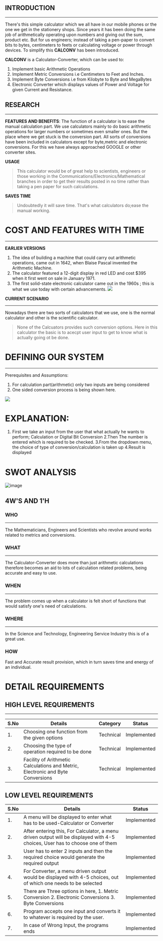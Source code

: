 


## INTRODUCTION
****
There's this simple calculator which we all have in our mobile phones or the one we get in the stationery shops.
Since years it has been doing the same job of arithmetically operating upon numbers and giving out the sum, product etc. But for us engineers; instead of taking a pen-paper to convert bits to bytes, centimeters to feets or calculating voltage or power through devices. 
To simplify this **CALCONV** has been introduced. 


**CALCONV** is a Calculator-Converter, which can be used to: 
1. Implement basic Arithmetic Operations
2. Implement Metric Conversions i.e Centimeters to Feet and Inches.
3. Implement Byte Conversions i.e from Kilobyte to Byte and MegaBytes
4. Electronic Converter which displays values of Power and Voltage for given Current and Resistance.

## RESEARCH
****
**FEATURES AND BENEFITS**:
The function of a calculator is to ease the manual calculation part. We use calculators mainly to do basic arithmetic operations for larger numbers or sometimes even smaller ones.
But the place where we get stuck is the conversion part. All sorts of conversions have been included in calculators except for byte,metric and electronic conversions. For this we have always approached GOOGLE or other converter sites.

 **USAGE**

>This calculator would be of great help to scientists, engineers or those working in the  Communications/Electronics/Mathematical branches in order to get their results posted in no time rather than taking a pen paper for such calculations.

**SAVES TIME**
>Undoubtedly it will save time. That's what calculators do;ease the manual working.

# COST AND FEATURES WITH TIME
****
**EARLIER VERSIONS**
 1. The idea of building a machine that could carry out arithmetic operations, came out in 1642, when Blaise Pascal invented the Arithmetic Machine.
2. The calculator featured a 12-digit display in red LED and cost $395 when it first went on sale in January 1971.
3. The first solid-state electronic calculator came out in the 1960s ; this is what we use today with certain advancements.
                ![](https://github.com/Ankana9910/miniprojectltts/blob/274aa1c76f621e3c0602b0939c8cb33f8b01dde3/2_Design/calculator.jpg)


**CURRENT SCENARIO**
****
Nowadays there are two sorts of calculators that we use, one is the normal calculator and other is the scientific calculator. 


 
> None of the Calcuators provides such conversion options.
> Here in this calculator the basic is to acecpt user input to get to know what is actually going ot be done.

# **DEFINING OUR SYSTEM**
****
Prerequisites and Assumptions:
1. For calculation part(arithmetic) only two inputs are being considered
2. One sided conversion process is being shown here.

![](https://github.com/Ankana9910/miniprojectltts/blob/30d011596e5aa5aa67d2999e02d59ad7034c9201/2_Design/diag1.png)



# EXPLANATION:

1. First we take an input from the user that what actually he wants to perform; Calculation or Digital Bit Conversion
2.Then The number is entered which is required to be checked.
3.From the dropdown menu, the choice of type of conversion/calculation is taken up
4.Result is displayed



# SWOT ANALYSIS

![image](https://github.com/Ankana9910/miniprojectltts/blob/f838eddc23ae5f24af8eecdad59469d5c64bd299/2_Design/Untitled%20Workspace.jpg)

## 4W'S AND 1'H

 ### **WHO**
***
The Mathematicians, Engineers and Scientists who revolve around works related to metrics and conversions.

### **WHAT**
****
The Calculator-Converter does more than just arithmetic calculations therefore becomes an aid to lots of calculation related problems, being accurate and easy to use.

### **WHEN**
***
The problem comes up when a calculator is felt short of functions that would satisfy one's need of calculations.

### **WHERE**
***
In the Science and Technology, Engineering Service Industry this is of a great use.

### **HOW**
Fast and Accurate result provision, which in turn saves time and energy of an individual.

# DETAIL REQUIREMENTS


## HIGH LEVEL REQUIREMENTS
***
|S.No| Details | Category | Status|
|------|-----|-----|-----|
|1.| Choosing one function from the given options| Technical|Implemented|
|2.| Choosing the type of operation required to be done | Technical|Implemented|
|3.| Facility of Arithmetic Calculations and Metric, Electronic and Byte Conversions|Technical| Implemented|



## LOW LEVEL REQUIREMENTS

|S.No| Details | Status| 
|----|----|---|
|1.| A menu will be displayed to enter what has to be used-Calculator or Converter| Implemented|
|2.| After entering this, For Calculator, a menu driven output will be displayed with 4-5 choices, User has to choose one of them| Implemented|
|3.| User has to enter 2 inputs and then the required choice would generate the required output|Implemented|
|4.| For Converter, a menu driven output would be displayed with 4-5 choices, out of which one needs to be selected|Implemented|
|5.| There are Three options in here, 1. Metric Conversion 2. Electronic Conversions 3. Byte Conversions |Implemented|
|6.| Program accepts one input and converts it to whatever is required by the user.|Implemented|
|7.| In case of Wrong Input, the programs ends |Implemented|
















